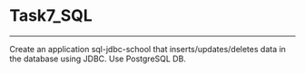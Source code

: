# Task7_SQL #
---
Create an application sql-jdbc-school that inserts/updates/deletes data in the database using JDBC.
Use PostgreSQL DB.
